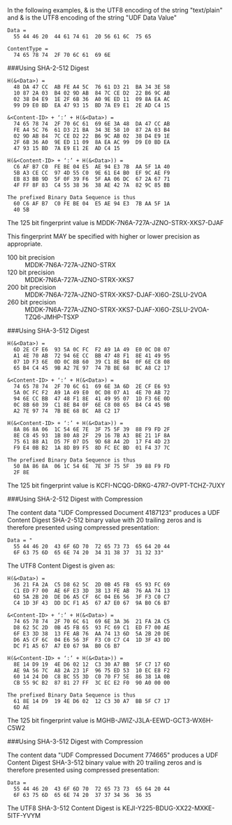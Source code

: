 
In the following examples, &<Content-ID> is the UTF8 encoding of the string 
"text/plain" and &<Data> is the UTF8 encoding of the string "UDF Data Value"

~~~~
Data = 
  55 44 46 20  44 61 74 61  20 56 61 6C  75 65

ContentType = 
  74 65 78 74  2F 70 6C 61  69 6E
~~~~

###Using SHA-2-512 Digest


~~~~
H(&<Data>) = 
  48 DA 47 CC  AB FE A4 5C  76 61 D3 21  BA 34 3E 58
  10 87 2A 03  B4 02 9D AB  84 7C CE D2  22 B6 9C AB
  02 38 D4 E9  1E 2F 6B 36  A0 9E ED 11  09 8A EA AC
  99 D9 E0 BD  EA 47 93 15  BD 7A E9 E1  2E AD C4 15

&<Content-ID> + ‘:’ + H(&<Data>) =  
  74 65 78 74  2F 70 6C 61  69 6E 3A 48  DA 47 CC AB
  FE A4 5C 76  61 D3 21 BA  34 3E 58 10  87 2A 03 B4
  02 9D AB 84  7C CE D2 22  B6 9C AB 02  38 D4 E9 1E
  2F 6B 36 A0  9E ED 11 09  8A EA AC 99  D9 E0 BD EA
  47 93 15 BD  7A E9 E1 2E  AD C4 15

H(&<Content-ID> + ‘:’ + H(&<Data>)) =  
  C6 AF B7 C0  FE BE 04 E5  AE 94 E3 7B  AA 5F 1A 40
  5B A3 CE CC  97 4D 55 C0  9E 61 E4 B0  EF 9C AE F9
  EB 83 BB 9D  5F 0F 39 F6  5F AA 06 DC  67 2A 67 71
  4F FF 8F 83  C4 55 38 36  38 AE 42 7A  82 9C 85 BB

The prefixed Binary Data Sequence is thus
  60 C6 AF B7  C0 FE BE 04  E5 AE 94 E3  7B AA 5F 1A
  40 5B
~~~~

The 125 bit fingerprint value is MDDK-7N6A-727A-JZNO-STRX-XKS7-DJAF


This fingerprint MAY be specified with higher or lower precision as appropriate.

<dl>
<dt>100 bit precision
<dd>MDDK-7N6A-727A-JZNO-STRX
<dt>120 bit precision
<dd>MDDK-7N6A-727A-JZNO-STRX-XKS7
<dt>200 bit precision
<dd>MDDK-7N6A-727A-JZNO-STRX-XKS7-DJAF-XI6O-ZSLU-2VOA
<dt>260 bit precision
<dd>MDDK-7N6A-727A-JZNO-STRX-XKS7-DJAF-XI6O-ZSLU-2VOA-TZQ6-JMHP-TSXP
</dl>

###Using SHA-3-512 Digest


~~~~
H(&<Data>) = 
  6D 2E CF E6  93 5A 0C FC  F2 A9 1A 49  E0 0C D8 07
  A1 4E 70 AB  72 94 6E CC  BB 47 48 F1  8E 41 49 95
  07 1D F3 6E  0D 0C 8B 60  39 C1 8E B4  0F 6E C8 08
  65 B4 C4 45  9B A2 7E 97  74 7B BE 68  BC A8 C2 17

&<Content-ID> + ‘:’ + H(&<Data>) =  
  74 65 78 74  2F 70 6C 61  69 6E 3A 6D  2E CF E6 93
  5A 0C FC F2  A9 1A 49 E0  0C D8 07 A1  4E 70 AB 72
  94 6E CC BB  47 48 F1 8E  41 49 95 07  1D F3 6E 0D
  0C 8B 60 39  C1 8E B4 0F  6E C8 08 65  B4 C4 45 9B
  A2 7E 97 74  7B BE 68 BC  A8 C2 17

H(&<Content-ID> + ‘:’ + H(&<Data>)) =  
  8A 86 8A 06  1C 54 6E 7E  3F 75 5F 39  88 F9 FD 2F
  8E C8 45 93  1B 80 A8 2F  29 16 7B A3  BE 21 1F 8A
  75 61 88 A1  D5 7F 07 D5  9D 68 A4 2D  17 F4 4D 23
  F9 E4 0B B2  1A 8D B9 F5  8D FC EC BD  01 F4 37 7C

The prefixed Binary Data Sequence is thus
  50 8A 86 8A  06 1C 54 6E  7E 3F 75 5F  39 88 F9 FD
  2F 8E
~~~~

The 125 bit fingerprint value is KCFI-NCQG-DRKG-47R7-OVPT-TCHZ-7UXY


###Using SHA-2-512 Digest with Compression 

The content data "UDF Compressed Document 4187123" produces a UDF Content Digest SHA-2-512 binary value 
with 20 trailing zeros and is therefore presented using compressed presentation:

~~~~
Data = "
  55 44 46 20  43 6F 6D 70  72 65 73 73  65 64 20 44
  6F 63 75 6D  65 6E 74 20  34 31 38 37  31 32 33"
~~~~

The UTF8 Content Digest is given as:


~~~~
H(&<Data>) = 
  36 21 FA 2A  C5 D8 62 5C  2D 0B 45 FB  65 93 FC 69
  C1 ED F7 00  AE 6F E3 3D  38 13 FE AB  76 AA 74 13
  6D 5A 2B 20  DE D6 A5 CF  6C 04 E6 56  3F F3 C0 C7
  C4 1D 3F 43  DD DC F1 A5  67 A7 E0 67  9A B0 C6 B7

&<Content-ID> + ‘:’ + H(&<Data>) =  
  74 65 78 74  2F 70 6C 61  69 6E 3A 36  21 FA 2A C5
  D8 62 5C 2D  0B 45 FB 65  93 FC 69 C1  ED F7 00 AE
  6F E3 3D 38  13 FE AB 76  AA 74 13 6D  5A 2B 20 DE
  D6 A5 CF 6C  04 E6 56 3F  F3 C0 C7 C4  1D 3F 43 DD
  DC F1 A5 67  A7 E0 67 9A  B0 C6 B7

H(&<Content-ID> + ‘:’ + H(&<Data>)) =  
  8E 14 D9 19  4E D6 02 12  C3 30 A7 BB  5F C7 17 6D
  AE 9A 56 7C  A8 2A 23 1F  96 75 ED 53  10 EC E8 F2
  60 14 24 D0  C8 BC 55 3D  C0 70 F7 5E  86 38 1A 0B
  CB 55 9C B2  87 81 27 FF  3C EC E2 F0  90 A0 00 00

The prefixed Binary Data Sequence is thus
  61 8E 14 D9  19 4E D6 02  12 C3 30 A7  BB 5F C7 17
  6D AE
~~~~

The 125 bit fingerprint value is MGHB-JWIZ-J3LA-EEWD-GCT3-WX6H-C5W2


###Using SHA-3-512 Digest with Compression 

The content data "UDF Compressed Document 774665" produces a UDF Content Digest SHA-3-512 binary value 
with 20 trailing zeros and is therefore presented using compressed presentation:

~~~~
Data = 
  55 44 46 20  43 6F 6D 70  72 65 73 73  65 64 20 44
  6F 63 75 6D  65 6E 74 20  37 37 34 36  36 35
~~~~

The UTF8 SHA-3-512 Content Digest is
KEJI-Y225-BDUG-XX22-MXKE-5ITF-YVYM

